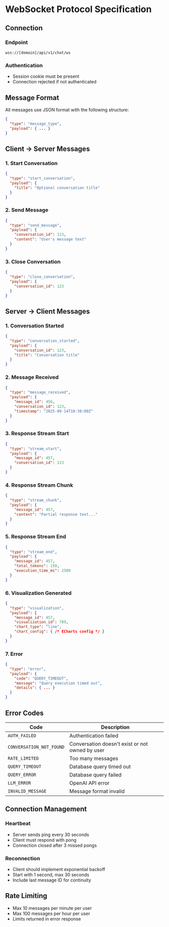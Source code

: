 # WebSocket Protocol Specification

## Connection

### Endpoint
`wss://[domain]/api/v1/chat/ws`

### Authentication
- Session cookie must be present
- Connection rejected if not authenticated

## Message Format

All messages use JSON format with the following structure:

```json
{
  "type": "message_type",
  "payload": { ... }
}
```

## Client → Server Messages

### 1. Start Conversation
```json
{
  "type": "start_conversation",
  "payload": {
    "title": "Optional conversation title"
  }
}
```

### 2. Send Message
```json
{
  "type": "send_message",
  "payload": {
    "conversation_id": 123,
    "content": "User's message text"
  }
}
```

### 3. Close Conversation
```json
{
  "type": "close_conversation",
  "payload": {
    "conversation_id": 123
  }
}
```

## Server → Client Messages

### 1. Conversation Started
```json
{
  "type": "conversation_started",
  "payload": {
    "conversation_id": 123,
    "title": "Conversation title"
  }
}
```

### 2. Message Received
```json
{
  "type": "message_received",
  "payload": {
    "message_id": 456,
    "conversation_id": 123,
    "timestamp": "2025-09-14T10:30:00Z"
  }
}
```

### 3. Response Stream Start
```json
{
  "type": "stream_start",
  "payload": {
    "message_id": 457,
    "conversation_id": 123
  }
}
```

### 4. Response Stream Chunk
```json
{
  "type": "stream_chunk",
  "payload": {
    "message_id": 457,
    "content": "Partial response text..."
  }
}
```

### 5. Response Stream End
```json
{
  "type": "stream_end",
  "payload": {
    "message_id": 457,
    "total_tokens": 150,
    "execution_time_ms": 2500
  }
}
```

### 6. Visualization Generated
```json
{
  "type": "visualization",
  "payload": {
    "message_id": 457,
    "visualization_id": 789,
    "chart_type": "line",
    "chart_config": { /* ECharts config */ }
  }
}
```

### 7. Error
```json
{
  "type": "error",
  "payload": {
    "code": "QUERY_TIMEOUT",
    "message": "Query execution timed out",
    "details": { ... }
  }
}
```

## Error Codes

| Code | Description |
|------|-------------|
| `AUTH_FAILED` | Authentication failed |
| `CONVERSATION_NOT_FOUND` | Conversation doesn't exist or not owned by user |
| `RATE_LIMITED` | Too many messages |
| `QUERY_TIMEOUT` | Database query timed out |
| `QUERY_ERROR` | Database query failed |
| `LLM_ERROR` | OpenAI API error |
| `INVALID_MESSAGE` | Message format invalid |

## Connection Management

### Heartbeat
- Server sends ping every 30 seconds
- Client must respond with pong
- Connection closed after 3 missed pongs

### Reconnection
- Client should implement exponential backoff
- Start with 1 second, max 30 seconds
- Include last message ID for continuity

## Rate Limiting

- Max 10 messages per minute per user
- Max 100 messages per hour per user
- Limits returned in error response
